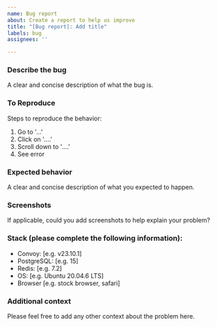 ```yaml
---
name: Bug report
about: Create a report to help us improve
title: "[Bug report]: Add title"
labels: bug
assignees: ''

---
```


### Describe the bug
A clear and concise description of what the bug is.

### To Reproduce
Steps to reproduce the behavior:
1. Go to '...'
2. Click on '....'
3. Scroll down to '....'
4. See error

### Expected behavior
A clear and concise description of what you expected to happen.

### Screenshots
If applicable, could you add screenshots to help explain your problem?

### Stack (please complete the following information):
 - Convoy: [e.g. v23.10.1]
 - PostgreSQL: [e.g. 15]
 - Redis: [e.g. 7.2]
 - OS: [e.g. Ubuntu 20.04.6 LTS]
 - Browser [e.g. stock browser, safari]

### Additional context
Please feel free to add any other context about the problem here.
